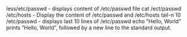 less/etc/passwd - displays content of /etc/passwd file
cat /ect/passwd /etc/hosts - Display the content of /etc/passwd and /etc/hosts
tail-n 10 /etc/passwd - displays last 10 lines of /etc/passwd
echo "Hello, World" prints “Hello, World”, followed by a new line to the standard output.